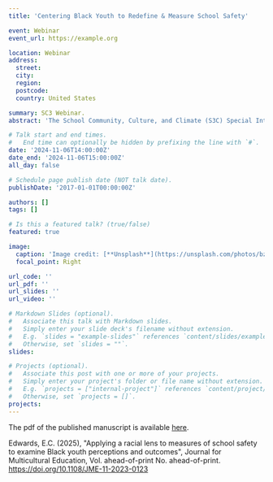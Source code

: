 ```yaml
---
title: 'Centering Black Youth to Redefine & Measure School Safety'

event: Webinar
event_url: https://example.org

location: Webinar
address:
  street: 
  city: 
  region: 
  postcode: 
  country: United States

summary: SC3 Webinar.
abstract: 'The School Community, Culture, and Climate (S3C) Special Interest Group is excited to announce that we will be hosting a webinar, featuring our 2023 recipient of the Outstanding Dissertation in the Field of School Climate Award, Dr. Elianny C. Edwards. Dr. Edwards is currently an assistant professor of critical and decolonial psychology at the College of the Holy Cross in Worcester, Massachusetts, where she directs the Housing & Educational Equity Lab (HEEL at Holy Cross). Her presentation is entitled "Centering Black Youth to Redefine & Measure School Safety" and you can read more about her work in this article published in Leadership and Policy in Schools. '

# Talk start and end times.
#   End time can optionally be hidden by prefixing the line with `#`.
date: '2024-11-06T14:00:00Z'
date_end: '2024-11-06T15:00:00Z'
all_day: false

# Schedule page publish date (NOT talk date).
publishDate: '2017-01-01T00:00:00Z'

authors: []
tags: []

# Is this a featured talk? (true/false)
featured: true

image:
  caption: 'Image credit: [**Unsplash**](https://unsplash.com/photos/bzdhc5b3Bxs)'
  focal_point: Right

url_code: ''
url_pdf: ''
url_slides: ''
url_video: ''

# Markdown Slides (optional).
#   Associate this talk with Markdown slides.
#   Simply enter your slide deck's filename without extension.
#   E.g. `slides = "example-slides"` references `content/slides/example-slides.md`.
#   Otherwise, set `slides = ""`.
slides:

# Projects (optional).
#   Associate this post with one or more of your projects.
#   Simply enter your project's folder or file name without extension.
#   E.g. `projects = ["internal-project"]` references `content/project/deep-learning/index.md`.
#   Otherwise, set `projects = []`.
projects:
---
```


The pdf of the published manuscript is available [here](https://www.emerald.com/insight/content/doi/10.1108/jme-11-2023-0123/full/html).

Edwards, E.C. (2025), "Applying a racial lens to measures of school safety to examine Black youth perceptions and outcomes", Journal for Multicultural Education, Vol. ahead-of-print No. ahead-of-print. https://doi.org/10.1108/JME-11-2023-0123



